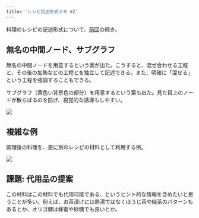 ```yaml
---
title: 'レシピ記述形式メモ #2'
---
```

料理のレシピの記述形式について、[前回](https://r7kamura.com/articles/2022-05-13-mermaid-recipe-memo)の続き。

無名の中間ノード、サブグラフ
--------------

無名の中間ノードを用意するという案が出た。こうすると、混ぜ合わせる工程と、その後の加熱などの工程とを独立して記述できる。また、明確に「混ぜる」という工程を強調することもできる。

サブグラフ（黄色い背景色の部分）を用意するという案も出た。見た目上のノードが散らばるのを防げ、視覚的な誘導もしやすい。

![](https://lh6.googleusercontent.com/UE9Y3_p4hi0n1vyVFMhH40TuVhUggRjl3Ub6bpHCL69-6Gy5iAecknsA4sxkFF_xiP8UdQXm90kclshHwIi3p8TqlLNcA-246f19pv7aBWW_KYDcN8iwJbymWQkUyvEyL3CxquO-764k-gaJHQ)

複雑な例
----

調理後の料理を、更に別のレシピの材料として利用する例。

![](https://lh5.googleusercontent.com/4mhwKPRftllCM3zIqn1DTtDwEgfOtoEGN8sz1z3pXd54g3iwZzGxYgn4Y6pENJ8jYllNO1M-aG0PIy1kClpduEkegwWXBDtrRtAChgi494ZyDYU871o7VxJNs3LMwr2Fuxw7Mo3oQjyOzCS_tw)

課題: 代用品の提案
----------

この材料はこの材料でも代用可能である、というヒント的な情報を含めたいと思うことが多い。例えば、お茶漬けには熱湯ではなくほうじ茶や緑茶のパターンもあるとか、オリゴ糖は蜂蜜や砂糖でも良いとか。

